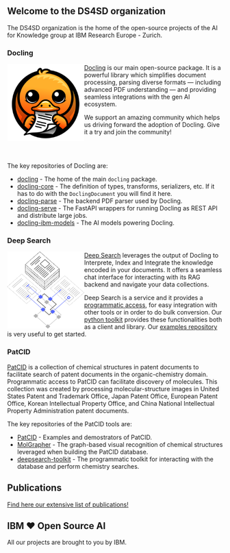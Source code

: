 ## Welcome to the DS4SD organization

The DS4SD organization is the home of the open-source projects of the AI for Knowledge group at IBM Research Europe - Zurich.

### Docling

<img align="left" width="180" height="180" src="https://raw.githubusercontent.com/DS4SD/docling/refs/heads/main/docs/assets/logo.svg">

<a href="https://github.com/DS4SD/docling">Docling</a> is our main open-source package. It is a powerful library which simplifies document processing, parsing diverse formats — including advanced PDF understanding — and providing seamless integrations with the gen AI ecosystem.

We support an amazing community which helps us driving forward the adoption of Docling.
Give it a try and join the community!

<br /><br />

The key repositories of Docling are:

- [docling](https://github.com/DS4SD/docling) - The home of the main `docling` package.
- [docling-core](https://github.com/DS4SD/docling-core) -  The definition of types, transforms, serializers, etc. If it has to do with the `DoclingDocument` you will find it here.
- [docling-parse](https://github.com/DS4SD/docling-parse) - The backend PDF parser used by Docling.
- [docling-serve](https://github.com/DS4SD/docling-serve) - The FastAPI wrappers for running Docling as REST API and distribute large jobs.
- [docling-ibm-models](https://github.com/DS4SD/docling-ibm-models) - The AI models powering Docling.

### Deep Search

<img align="left" width="180" height="180" src="./images/workspace.svg">

<a href="https://ds4sd.github.io/">Deep Search</a> leverages the output of Docling to Interprete, Index and Integrate the knowledge encoded in your documents. It offers a seamless chat interface for interacting with its RAG backend and navigate your data collections. 

Deep Search is a service and it provides a <a href="https://ds4sd.github.io/deepsearch-toolkit/">programmatic access</a>, for easy integration with other tools or in order to do bulk conversion. Our <a href=https://github.com/DS4SD/deepsearch-toolkit> python toolkit</a> provides these functionalities both as a client and library. Our [examples repository](https://github.com/DS4SD/deepsearch-examples) is very useful to get started.

### PatCID

[PatCID](https://github.com/DS4SD/PatCID) is a collection of chemical structures in patent documents to facilitate search of patent documents in the organic-chemistry domain. Programmatic access to PatCID can facilitate discovery of molecules. This collection was created by processing molecular-structure images in United States Patent and Trademark Office, Japan Patent Office, European Patent Office, Korean Intellectual Property Office, and China National Intellectual Property Administration patent documents.

The key repositories of the PatCID tools are:

- [PatCID](https://github.com/DS4SD/PatCID) - Examples and demostrators of PatCID.
- [MolGrapher](https://github.com/DS4SD/MolGrapher) - The graph-based visual recognition of chemical structures leveraged when building the PatCID database.
- [deepsearch-toolkit](https://github.com/DS4SD/deepsearch-toolkit) - The programmatic toolkit for interacting with the database and perform chemistry searches.


## Publications

[Find here our extensive list of publications!](https://ds4sd.github.io/#publications)


## IBM ❤️ Open Source AI

All our projects are brought to you by IBM.
